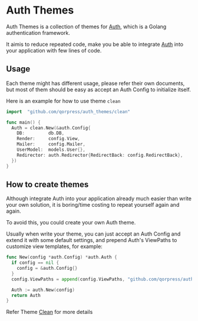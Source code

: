 # Auth Themes

Auth Themes is a collection of themes for [Auth](https://github.com/qorpress/auth), which is a Golang authentication framework.

It aimis to reduce repeated code, make you be able to integrate [Auth](https://github.com/qorpress/auth) into your application with few lines of code.

## Usage

Each theme might has different usage, please refer their own documents, but most of them should be easy as accept an Auth Config to initialize itself.

Here is an example for how to use theme `clean`

```go
import  "github.com/qorpress/auth_themes/clean"

func main() {
  Auth = clean.New(&auth.Config{
    DB:         db.DB,
    Render:     config.View,
    Mailer:     config.Mailer,
    UserModel:  models.User{},
    Redirector: auth.Redirector{RedirectBack: config.RedirectBack},
  })
}
```

## How to create themes

Although integrate Auth into your application already much easier than write your own solution, it is boring/time costing to repeat yourself again and again.

To avoid this, you could create your own Auth theme.

Usually when write your theme, you can just accept an Auth Config and extend it with some default settings, and prepend Auth's ViewPaths to customize view templates, for example:

```go
func New(config *auth.Config) *auth.Auth {
  if config == nil {
    config = &auth.Config{}
  }
  config.ViewPaths = append(config.ViewPaths, "github.com/qorpress/auth_themes/clean/views")

  Auth := auth.New(config)
  return Auth
}
```

Refer Theme [Clean](https://github.com/qorpress/auth_themes/tree/master/clean) for more details
